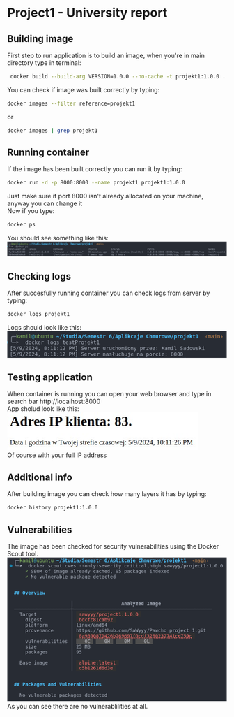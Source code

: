 # Project1 - University report

## Building image
First step to run application is to build an image, when you're in main directory type in terminal:
```sh
 docker build --build-arg VERSION=1.0.0 --no-cache -t projekt1:1.0.0 .
```
You can check if image was built correctly by typing:
```sh
docker images --filter reference=projekt1
```
or
```sh
docker images | grep projekt1
```
## Running container
If the image has been built correctly you can run it by typing:
```sh
docker run -d -p 8000:8000 --name projekt1 projekt1:1.0.0
```
Just make sure if port 8000 isn't already allocated on your machine, anyway you can change it \
Now if you type:
```sh
docker ps
```
You should see something like this:
![screenshot](previews/docker_ps_preview.png)

## Checking logs
After succesfully running container you can check logs from server by typing:
```sh
docker logs projekt1
```
Logs should look like this: \
![screenshot](previews/docker_logs_preview.png)

## Testing application
When container is running you can open your web browser and type in search bar http://localhost:8000 \
App sholud look like this: \
![screenshot](previews/app_preview.jpg) \
Of course with your full IP address

## Additional info
After building image you can check how many layers it has by typing:
```sh
docker history projekt1:1.0.0
```

## Vulnerabilities
The image has been checked for security vulnerabilities using the Docker Scout tool. \
![screenshot](previews/vulnerabilities.png) \
As you can see there are no vulnerablilities at all.

